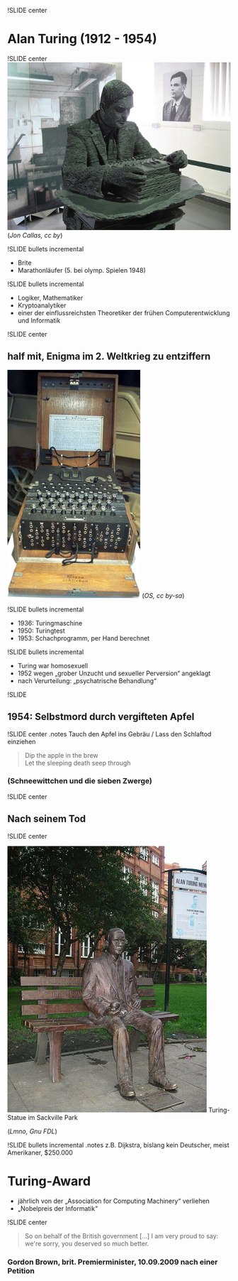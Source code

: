 !SLIDE center
# Alan Turing (1912 - 1954)
!SLIDE center
![Alan Turing](Alan_Turing.jpg)
(_Jon Callas, cc by_)

!SLIDE bullets incremental

* Brite
* Marathonläufer (5. bei olymp. Spielen 1948)

!SLIDE bullets incremental

* Logiker, Mathematiker
* Kryptoanalytiker
* einer der einflussreichsten Theoretiker der frühen Computerentwicklung und Informatik

!SLIDE center

## half mit, Enigma im 2. Weltkrieg zu entziffern 
![Enigma](enigma.jpg)
(_OS, cc by-sa_)

!SLIDE bullets incremental

* 1936: Turingmaschine
* 1950: Turingtest
* 1953: Schachprogramm, per Hand berechnet

!SLIDE bullets incremental

* Turing war homosexuell
* 1952 wegen „grober Unzucht und sexueller Perversion“ angeklagt
* nach Verurteilung: „psychatrische Behandlung“

!SLIDE

## 1954: Selbstmord durch vergifteten Apfel

!SLIDE center
.notes Tauch den Apfel ins Gebräu / Lass den Schlaftod einziehen

> Dip the apple in the brew <br/>
> Let the sleeping death seep through

### (Schneewittchen und die sieben Zwerge)

!SLIDE center

## Nach seinem Tod

!SLIDE center

![Memorial](turing_memorial.jpg)
Turing-Statue im Sackville Park 

(_Lmno, Gnu FDL_)

!SLIDE bullets incremental
.notes z.B. Dijkstra, bislang kein Deutscher, meist Amerikaner, $250.000

# Turing-Award

* jährlich von der „Association for Computing Machinery“ verliehen
* „Nobelpreis der Informatik“

!SLIDE center

> So on behalf of the British government [...] I am very proud to say: we're sorry, you deserved so much better.

### Gordon Brown, brit. Premierminister, 10.09.2009 nach einer Petition
